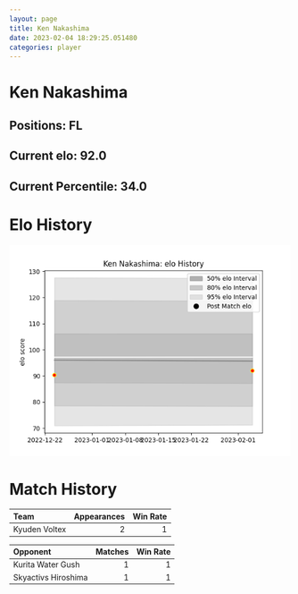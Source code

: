 ```yaml
---  
layout: page  
title: Ken Nakashima  
date: 2023-02-04 18:29:25.051480  
categories: player  
---
```

# Ken Nakashima

## Positions: FL

## Current elo: 92.0

## Current Percentile: 34.0

# Elo History


![elo history](history_KenNakashima.png)
# Match History


| Team          |   Appearances |   Win Rate |
|:--------------|--------------:|-----------:|
| Kyuden Voltex |             2 |          1 |

| Opponent            |   Matches |   Win Rate |
|:--------------------|----------:|-----------:|
| Kurita Water Gush   |         1 |          1 |
| Skyactivs Hiroshima |         1 |          1 |